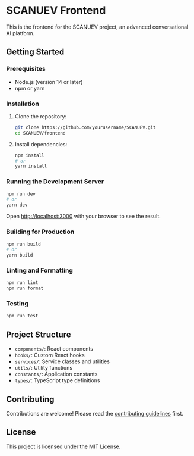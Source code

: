 # SCANUEV Frontend

This is the frontend for the SCANUEV project, an advanced conversational AI platform.

## Getting Started

### Prerequisites

- Node.js (version 14 or later)
- npm or yarn

### Installation

1. Clone the repository:
   ```bash
   git clone https://github.com/yourusername/SCANUEV.git
   cd SCANUEV/frontend
   ```

2. Install dependencies:
   ```bash
   npm install
   # or
   yarn install
   ```

### Running the Development Server

```bash
npm run dev
# or
yarn dev
```

Open [http://localhost:3000](http://localhost:3000) with your browser to see the result.

### Building for Production

```bash
npm run build
# or
yarn build
```

### Linting and Formatting

```bash
npm run lint
npm run format
```

### Testing

```bash
npm run test
```

## Project Structure

- `components/`: React components
- `hooks/`: Custom React hooks
- `services/`: Service classes and utilities
- `utils/`: Utility functions
- `constants/`: Application constants
- `types/`: TypeScript type definitions

## Contributing

Contributions are welcome! Please read the [contributing guidelines](CONTRIBUTING.md) first.

## License

This project is licensed under the MIT License.
